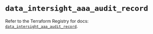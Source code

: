# `data_intersight_aaa_audit_record`

Refer to the Terraform Registry for docs: [`data_intersight_aaa_audit_record`](https://registry.terraform.io/providers/ciscodevnet/intersight/1.0.71/docs/data-sources/aaa_audit_record).
